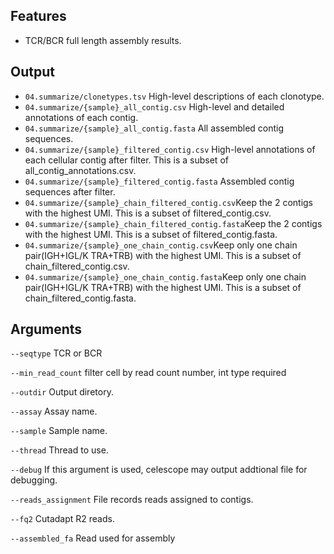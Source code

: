## Features

- TCR/BCR full length assembly results.

## Output
- `04.summarize/clonetypes.tsv` High-level descriptions of each clonotype.
- `04.summarize/{sample}_all_contig.csv` High-level and detailed annotations of each contig.
- `04.summarize/{sample}_all_contig.fasta` All assembled contig sequences.
- `04.summarize/{sample}_filtered_contig.csv` High-level annotations of each cellular contig after filter. This is a subset of all_contig_annotations.csv.
- `04.summarize/{sample}_filtered_contig.fasta` Assembled contig sequences after filter.
- `04.summarize/{sample}_chain_filtered_contig.csv`Keep the 2 contigs with the highest UMI. This is a subset of filtered_contig.csv.
- `04.summarize/{sample}_chain_filtered_contig.fasta`Keep the 2 contigs with the highest UMI. This is a subset of filtered_contig.fasta.
- `04.summarize/{sample}_one_chain_contig.csv`Keep only one chain pair(IGH+IGL/K TRA+TRB) with the highest UMI. This is a subset of chain_filtered_contig.csv.
- `04.summarize/{sample}_one_chain_contig.fasta`Keep only one chain pair(IGH+IGL/K TRA+TRB) with the highest UMI. This is a subset of chain_filtered_contig.fasta.
 


## Arguments
`--seqtype` TCR or BCR

`--min_read_count` filter cell by read count number, int type required

`--outdir` Output diretory.

`--assay` Assay name.

`--sample` Sample name.

`--thread` Thread to use.

`--debug` If this argument is used, celescope may output addtional file for debugging.

`--reads_assignment` File records reads assigned to contigs.

`--fq2` Cutadapt R2 reads.

`--assembled_fa` Read used for assembly

